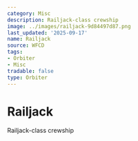 ```yaml
---
category: Misc
description: Railjack-class crewship
image: ../images/railjack-9d84497d87.png
last_updated: '2025-09-17'
name: Railjack
source: WFCD
tags:
- Orbiter
- Misc
tradable: false
type: Orbiter
---
```


# Railjack

Railjack-class crewship

